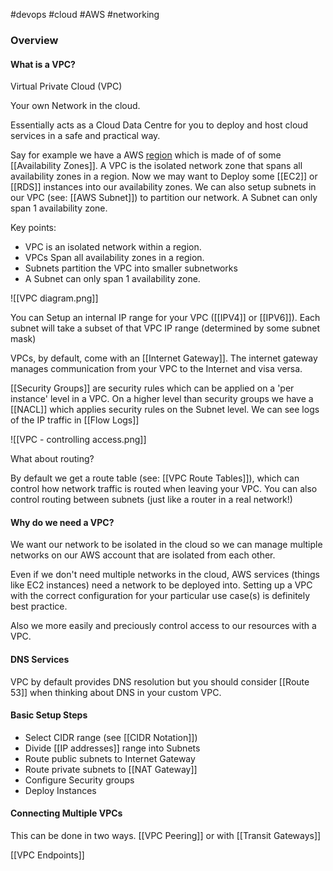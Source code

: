 #devops #cloud #AWS #networking 

### Overview 

#### What is a VPC?

Virtual Private Cloud (VPC)

Your own Network in the cloud.

Essentially acts as a Cloud Data Centre for you to deploy and host cloud services in a safe and practical way.  

Say for example we have a AWS [region](Regions.md) which is made of of some [[Availability Zones]]. A VPC is the isolated network zone that spans all availability zones in a region. Now we may want to Deploy some [[EC2]] or [[RDS]] instances into our availability zones. We can also setup subnets in our VPC (see: [[AWS Subnet]]) to partition our network. A Subnet can only span 1 availability zone. 

Key points: 

- VPC is an isolated network within a region. 
- VPCs Span all availability zones in a region.
- Subnets partition the VPC into smaller subnetworks
- A Subnet can only span 1 availability zone. 

![[VPC diagram.png]]

You can Setup an internal IP range for your VPC ([[IPV4]] or [[IPV6]]). Each subnet will take a subset of that VPC IP range (determined by some subnet mask) 

VPCs, by default, come with an [[Internet Gateway]]. The internet gateway manages communication from your VPC to the Internet and visa versa. 

[[Security Groups]] are security rules which can be applied on a 'per instance' level in a VPC. On a higher level than security groups we have a [[NACL]] which applies security rules on the Subnet level. We can see logs of the IP traffic in [[Flow Logs]]

![[VPC - controlling access.png]]

What about routing? 

By default we get a route table (see: [[VPC Route Tables]]), which can control how network traffic is routed when leaving your VPC. You can also control routing between subnets (just like a router in a real network!)

#### Why do we need a VPC?

We want our network to be isolated in the cloud so we can manage multiple networks on our AWS account that are isolated from each other. 

Even if we don't need multiple networks in the cloud, AWS services (things like EC2 instances) need a network to be deployed into. Setting up a VPC with the correct configuration for your particular use case(s) is definitely best practice.

Also we more easily and preciously control access to our resources with a VPC.

#### DNS Services

VPC by default provides DNS resolution but you should consider [[Route 53]] when thinking about DNS in your custom VPC.

#### Basic Setup Steps

- Select CIDR range (see [[CIDR Notation]])
- Divide [[IP addresses]] range into Subnets
- Route public subnets to Internet Gateway
- Route private subnets to [[NAT Gateway]]
- Configure Security groups
- Deploy Instances 

#### Connecting Multiple VPCs

This can be done in two ways. [[VPC Peering]] or with [[Transit Gateways]]

[[VPC Endpoints]]







